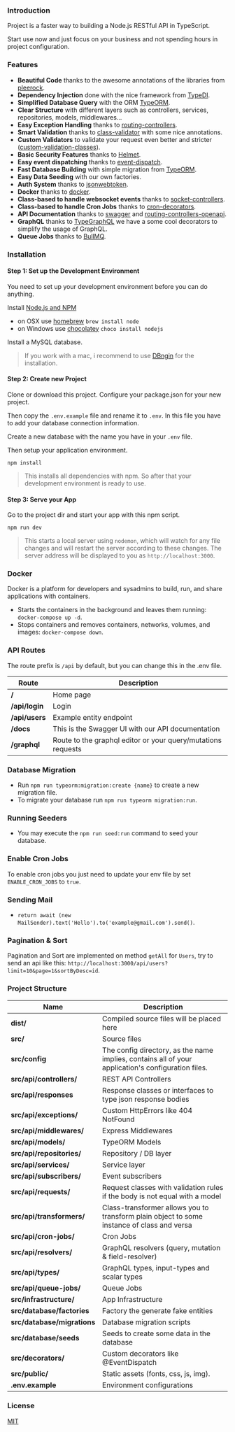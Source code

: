 ### Introduction

Project is a faster way to building a Node.js RESTful API in TypeScript.

Start use now and just focus on your business and not spending hours in project configuration.

### Features

- **Beautiful Code** thanks to the awesome annotations of the libraries from [pleerock](https://github.com/pleerock).
- **Dependency Injection** done with the nice framework from [TypeDI](https://github.com/pleerock/typedi).
- **Simplified Database Query** with the ORM [TypeORM](https://github.com/typeorm/typeorm).
- **Clear Structure** with different layers such as controllers, services, repositories, models, middlewares...
- **Easy Exception Handling** thanks to [routing-controllers](https://github.com/pleerock/routing-controllers).
- **Smart Validation** thanks to [class-validator](https://github.com/pleerock/class-validator) with some nice annotations.
- **Custom Validators** to validate your request even better and stricter ([custom-validation-classes](https://github.com/pleerock/class-validator#custom-validation-classes)).
- **Basic Security Features** thanks to [Helmet](https://helmetjs.github.io/).
- **Easy event dispatching** thanks to [event-dispatch](https://github.com/pleerock/event-dispatch).
- **Fast Database Building** with simple migration from [TypeORM](https://github.com/typeorm/typeorm).
- **Easy Data Seeding** with our own factories.
- **Auth System** thanks to [jsonwebtoken](https://github.com/auth0/node-jsonwebtoken).
- **Docker** thanks to [docker](https://github.com/docker).
- **Class-based to handle websocket events** thanks to [socket-controllers](https://github.com/typestack/socket-controllers).
- **Class-based to handle Cron Jobs** thanks to [cron-decorators](https://github.com/mrbandler/cron-decorators).
- **API Documentation** thanks to [swagger](http://swagger.io/) and [routing-controllers-openapi](https://github.com/epiphone/routing-controllers-openapi).
- **GraphQL** thanks to [TypeGraphQL](https://19majkel94.github.io/type-graphql/) we have a some cool decorators to simplify the usage of GraphQL.
- **Queue Jobs** thanks to [BullMQ](https://github.com/taskforcesh/bullmq).

### Installation

#### Step 1: Set up the Development Environment

You need to set up your development environment before you can do anything.

Install [Node.js and NPM](https://nodejs.org/en/download/)

- on OSX use [homebrew](http://brew.sh) `brew install node`
- on Windows use [chocolatey](https://chocolatey.org/) `choco install nodejs`

Install a MySQL database.

> If you work with a mac, i recommend to use [DBngin](https://dbngin.com) for the installation.

#### Step 2: Create new Project

Clone or download this project. Configure your package.json for your new project.

Then copy the `.env.example` file and rename it to `.env`. In this file you have to add your database connection information.

Create a new database with the name you have in your `.env` file.

Then setup your application environment.

```console
npm install
```

> This installs all dependencies with npm. So after that your development environment is ready to use.

#### Step 3: Serve your App

Go to the project dir and start your app with this npm script.

```console
npm run dev
```

> This starts a local server using `nodemon`, which will watch for any file changes and will restart the server according to these changes.
> The server address will be displayed to you as `http://localhost:3000`.

### Docker

Docker is a platform for developers and sysadmins to build, run, and share applications with containers.

- Starts the containers in the background and leaves them running: `docker-compose up -d`.
- Stops containers and removes containers, networks, volumes, and images: `docker-compose down`.

### API Routes

The route prefix is `/api` by default, but you can change this in the .env file.

| Route          | Description |
| -------------- | ----------- |
| **/**          | Home page |
| **/api/login** | Login |
| **/api/users** | Example entity endpoint |
| **/docs**      | This is the Swagger UI with our API documentation |
| **/graphql**   | Route to the graphql editor or your query/mutations requests |

### Database Migration

- Run `npm run typeorm:migration:create {name}` to create a new migration file.
- To migrate your database run `npm run typeorm migration:run`.

### Running Seeders

- You may execute the `npm run seed:run` command to seed your database.

### Enable Cron Jobs

To enable cron jobs you just need to update your env file by set `ENABLE_CRON_JOBS` to `true`.

### Sending Mail

- `return await (new MailSender).text('Hello').to('example@gmail.com').send()`.

### Pagination & Sort

Pagination and Sort are implemented on method `getAll` for `Users`, try to send an api like this: `http://localhost:3000/api/users?limit=10&page=1&sortByDesc=id`.

### Project Structure

| Name                              | Description |
| --------------------------------- | ----------- |
| **dist/**                         | Compiled source files will be placed here |
| **src/**                          | Source files |
| **src/config**                    | The config directory, as the name implies, contains all of your application's configuration files. |
| **src/api/controllers/**          | REST API Controllers |
| **src/api/responses**             | Response classes or interfaces to type json response bodies  |
| **src/api/exceptions/**           | Custom HttpErrors like 404 NotFound |
| **src/api/middlewares/**          | Express Middlewares |
| **src/api/models/**               | TypeORM Models |
| **src/api/repositories/**         | Repository / DB layer |
| **src/api/services/**             | Service layer |
| **src/api/subscribers/**          | Event subscribers |
| **src/api/requests/**             | Request classes with validation rules if the body is not equal with a model |
| **src/api/transformers/**         | Class-transformer allows you to transform plain object to some instance of class and versa |
| **src/api/cron-jobs/**            | Cron Jobs |
| **src/api/resolvers/**            | GraphQL resolvers (query, mutation & field-resolver) |
| **src/api/types/**                | GraphQL types, input-types and scalar types |
| **src/api/queue-jobs/**           | Queue Jobs |
| **src/infrastructure/**           | App Infrastructure |
| **src/database/factories**        | Factory the generate fake entities |
| **src/database/migrations**       | Database migration scripts |
| **src/database/seeds**            | Seeds to create some data in the database |
| **src/decorators/**               | Custom decorators like @EventDispatch |
| **src/public/**                   | Static assets (fonts, css, js, img). |
| **.env.example**                  | Environment configurations |

### License

[MIT](/LICENSE)
